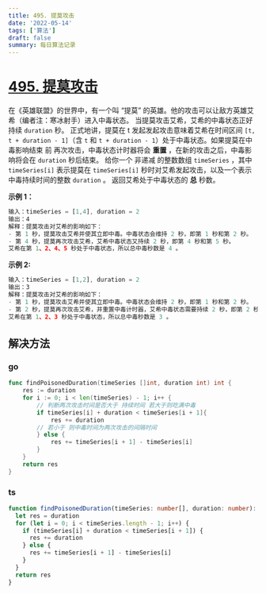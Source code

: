 ```yaml
---
title: 495. 提莫攻击
date: '2022-05-14'
tags: ['算法']
draft: false
summary: 每日算法记录
---
```


# [495. 提莫攻击](https://leetcode.cn/problems/teemo-attacking/)

在《英雄联盟》的世界中，有一个叫 “提莫” 的英雄。他的攻击可以让敌方英雄艾希（编者注：寒冰射手）进入中毒状态。
当提莫攻击艾希，艾希的中毒状态正好持续 `duration` 秒。
正式地讲，提莫在 t 发起发起攻击意味着艾希在时间区间 `[t, t + duration - 1]`（含 `t` 和 `t + duration - 1`）处于中毒状态。如果提莫在中毒影响结束 前 再次攻击，中毒状态计时器将会 **重置** ，在新的攻击之后，中毒影响将会在 `duration` 秒后结束。
给你一个 非递减 的整数数组 `timeSeries` ，其中 `timeSeries[i]` 表示提莫在 `timeSeries[i]` 秒时对艾希发起攻击，以及一个表示中毒持续时间的整数 `duration` 。
返回艾希处于中毒状态的 **总** 秒数。

**示例 1：**

```ts
输入：timeSeries = [1,4], duration = 2
输出：4
解释：提莫攻击对艾希的影响如下：
- 第 1 秒，提莫攻击艾希并使其立即中毒。中毒状态会维持 2 秒，即第 1 秒和第 2 秒。
- 第 4 秒，提莫再次攻击艾希，艾希中毒状态又持续 2 秒，即第 4 秒和第 5 秒。
艾希在第 1、2、4、5 秒处于中毒状态，所以总中毒秒数是 4 。
```

**示例 2:**

```ts
输入：timeSeries = [1,2], duration = 2
输出：3
解释：提莫攻击对艾希的影响如下：
- 第 1 秒，提莫攻击艾希并使其立即中毒。中毒状态会维持 2 秒，即第 1 秒和第 2 秒。
- 第 2 秒，提莫再次攻击艾希，并重置中毒计时器，艾希中毒状态需要持续 2 秒，即第 2 秒和第 3 秒。
艾希在第 1、2、3 秒处于中毒状态，所以总中毒秒数是 3 。
```

## 解决方法

### go

```go
func findPoisonedDuration(timeSeries []int, duration int) int {
    res := duration
    for i := 0; i < len(timeSeries) - 1; i++ {
        // 判断两次攻击时间是否大于 持续时间 若大于则吃满中毒
        if timeSeries[i] + duration < timeSeries[i + 1]{
            res += duration
        // 若小于 则中毒时间为两次攻击的间隔时间
        } else {
            res += timeSeries[i + 1] - timeSeries[i]
        }
    }
    return res
}
```

### ts

```ts
function findPoisonedDuration(timeSeries: number[], duration: number): number {
  let res = duration
  for (let i = 0; i < timeSeries.length - 1; i++) {
    if (timeSeries[i] + duration < timeSeries[i + 1]) {
      res += duration
    } else {
      res += timeSeries[i + 1] - timeSeries[i]
    }
  }
  return res
}
```

